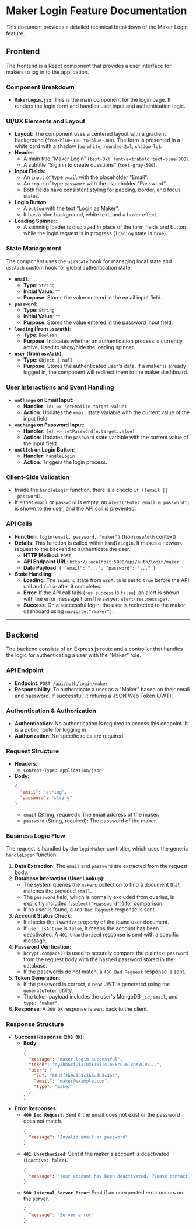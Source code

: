 # Maker Login Feature Documentation

This document provides a detailed technical breakdown of the Maker Login feature.

## Frontend

The frontend is a React component that provides a user interface for makers to log in to the application.

### Component Breakdown

*   **`MakerLogin.jsx`**: This is the main component for the login page. It renders the login form and handles user input and authentication logic.

### UI/UX Elements and Layout

*   **Layout**: The component uses a centered layout with a gradient background (`from-blue-100 to-blue-300`). The form is presented in a white card with a shadow (`bg-white`, `rounded-2xl`, `shadow-lg`).
*   **Header**:
    *   A main title "Maker Login" (`text-3xl font-extrabold text-blue-800`).
    *   A subtitle "Sign in to create questions" (`text-gray-500`).
*   **Input Fields**:
    *   An `input` of type `email` with the placeholder "Email".
    *   An `input` of type `password` with the placeholder "Password".
    *   Both fields have consistent styling for padding, border, and focus states.
*   **Login Button**:
    *   A `button` with the text "Login as Maker".
    *   It has a blue background, white text, and a hover effect.
*   **Loading Spinner**:
    *   A spinning loader is displayed in place of the form fields and button while the login request is in progress (`loading` state is `true`).

### State Management

The component uses the `useState` hook for managing local state and `useAuth` custom hook for global authentication state.

*   **`email`**:
    *   **Type**: `String`
    *   **Initial Value**: `""`
    *   **Purpose**: Stores the value entered in the email input field.
*   **`password`**:
    *   **Type**: `String`
    *   **Initial Value**: `""`
    *   **Purpose**: Stores the value entered in the password input field.
*   **`loading` (from `useAuth`)**:
    *   **Type**: `Boolean`
    *   **Purpose**: Indicates whether an authentication process is currently active. Used to show/hide the loading spinner.
*   **`user` (from `useAuth`)**:
    *   **Type**: `Object | null`
    *   **Purpose**: Stores the authenticated user's data. If a maker is already logged in, the component will redirect them to the maker dashboard.

### User Interactions and Event Handling

*   **`onChange` on Email Input**:
    *   **Handler**: `(e) => setEmail(e.target.value)`
    *   **Action**: Updates the `email` state variable with the current value of the input field.
*   **`onChange` on Password Input**:
    *   **Handler**: `(e) => setPassword(e.target.value)`
    *   **Action**: Updates the `password` state variable with the current value of the input field.
*   **`onClick` on Login Button**:
    *   **Handler**: `handleLogin`
    *   **Action**: Triggers the login process.

### Client-Side Validation

*   Inside the `handleLogin` function, there is a check: `if (!email || !password)`.
*   If either `email` or `password` is empty, an `alert("Enter email & password")` is shown to the user, and the API call is prevented.

### API Calls

*   **Function**: `login(email, password, "maker")` (from `useAuth` context)
*   **Details**: This function is called within `handleLogin`. It makes a network request to the backend to authenticate the user.
    *   **HTTP Method**: `POST`
    *   **API Endpoint URL**: `http://localhost:5000/api/auth/login/maker`
    *   **Data Payload**: `{ "email": "...", "password": "..." }`
*   **State Handling**:
    *   **Loading**: The `loading` state from `useAuth` is set to `true` before the API call and `false` after it completes.
    *   **Error**: If the API call fails (`res.success` is `false`), an alert is shown with the error message from the server: `alert(res.message)`.
    *   **Success**: On a successful login, the user is redirected to the maker dashboard using `navigate("/maker")`.

---

## Backend

The backend consists of an Express.js route and a controller that handles the logic for authenticating a user with the "Maker" role.

### API Endpoint

*   **Endpoint**: `POST /api/auth/login/maker`
*   **Responsibility**: To authenticate a user as a "Maker" based on their email and password. If successful, it returns a JSON Web Token (JWT).

### Authentication & Authorization

*   **Authentication**: No authentication is required to access this endpoint. It is a public route for logging in.
*   **Authorization**: No specific roles are required.

### Request Structure

*   **Headers**:
    *   `Content-Type: application/json`
*   **Body**:
    ```json
    {
      "email": "string",
      "password": "string"
    }
    ```
    *   `email` (String, required): The email address of the maker.
    *   `password` (String, required): The password of the maker.

### Business Logic Flow

The request is handled by the `loginMaker` controller, which uses the generic `handleLogin` function.

1.  **Data Extraction**: The `email` and `password` are extracted from the request body.
2.  **Database Interaction (User Lookup)**:
    *   The system queries the `makers` collection to find a document that matches the provided `email`.
    *   The `password` field, which is normally excluded from queries, is explicitly included (`.select("+password")`) for comparison.
    *   If no user is found, a `400 Bad Request` response is sent.
3.  **Account Status Check**:
    *   It checks the `isActive` property of the found user document.
    *   If `user.isActive` is `false`, it means the account has been deactivated. A `401 Unauthorized` response is sent with a specific message.
4.  **Password Verification**:
    *   `bcrypt.compare()` is used to securely compare the plaintext `password` from the request body with the hashed password stored in the database.
    *   If the passwords do not match, a `400 Bad Request` response is sent.
5.  **Token Generation**:
    *   If the password is correct, a new JWT is generated using the `generateToken` utility.
    *   The token payload includes the user's MongoDB `_id`, `email`, and `type: "maker"`.
6.  **Response**: A `200 OK` response is sent back to the client.

### Response Structure

*   **Success Response (`200 OK`)**:
    *   **Body**:
        ```json
        {
          "message": "maker login successful",
          "token": "eyJhbGciOiJIUzI1NiIsInR5cCI6IkpXVCJ9...",
          "user": {
            "id": "60d5f2b9c3b3c3b3c3b3c3b3",
            "email": "maker@example.com",
            "type": "maker"
          }
        }
        ```
*   **Error Responses**:
    *   **`400 Bad Request`**: Sent if the email does not exist or the password does not match.
        ```json
        {
          "message": "Invalid email or password"
        }
        ```
    *   **`401 Unauthorized`**: Sent if the maker's account is deactivated (`isActive: false`).
        ```json
        {
          "message": "Your account has been deactivated. Please contact an administrator."
        }
        ```
    *   **`500 Internal Server Error`**: Sent if an unexpected error occurs on the server.
        ```json
        {
          "message": "Server error"
        }
        ```
